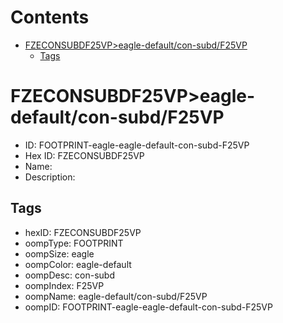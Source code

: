 



Contents
========

* [FZECONSUBDF25VP>eagle-default/con-subd/F25VP](#fzeconsubdf25vpeagle-defaultcon-subdf25vp)
	* [Tags](#tags)

# FZECONSUBDF25VP>eagle-default/con-subd/F25VP

- ID: FOOTPRINT-eagle-eagle-default-con-subd-F25VP
- Hex ID: FZECONSUBDF25VP
- Name: 
- Description: 

## Tags

- hexID: FZECONSUBDF25VP
- oompType: FOOTPRINT
- oompSize: eagle
- oompColor: eagle-default
- oompDesc: con-subd
- oompIndex: F25VP
- oompName: eagle-default/con-subd/F25VP
- oompID: FOOTPRINT-eagle-eagle-default-con-subd-F25VP
